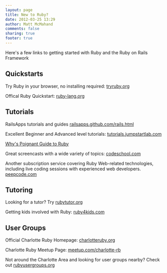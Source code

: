 ```yaml
---
layout: page
title: New to Ruby?
date: 2012-03-25 13:29
author: Matt McMahand
comments: false
sharing: true
footer: true
---
```


Here's a few links to getting started with Ruby and the Ruby on Rails Framework

Quickstarts
-----------

Try Ruby in your browser, no installing required: [tryruby.org](http://tryruby.org)

Offical Ruby Quickstart: [ruby-lang.org](http://www.ruby-lang.org/en/documentation/quickstart)

Tutorials
---------

RailsApps tutorials and guides [railsapps.github.com/rails.html](http://railsapps.github.com/rails.html)

Excellent Beginner and Advanced level tutorials: [tutorials.jumpstartlab.com](http://tutorials.jumpstartlab.com)

[Why's Poignant Guide to Ruby](http://mislav.uniqpath.com/poignant-guide/book/chapter-1.html)

Great screencasts with a wide variety of topics: [codeschool.com](http://www.codeschool.com)

Another subscription service covering Ruby Web-related technologies, including live coding sessions with experienced web developers. [peepcode.com](https://peepcode.com)

Tutoring 
--------

Looking for a tutor? Try [rubytutor.org](http://rubytutor.org)

Getting kids involved with Ruby: [ruby4kids.com](http://ruby4kids.com/ruby4kids)

User Groups
-----------

Official Charlotte Ruby Homepage: [charlotteruby.org](http://charlotteruby.org)

Charlotte Ruby Meetup Page: [meetup.com/charlotte-rb](http://meetup.com/charlotte-rb)

Not around the Charlotte Area and looking for user groups nearby? Check out [rubyusergroups.org](http://www.rubyusergroups.org)

